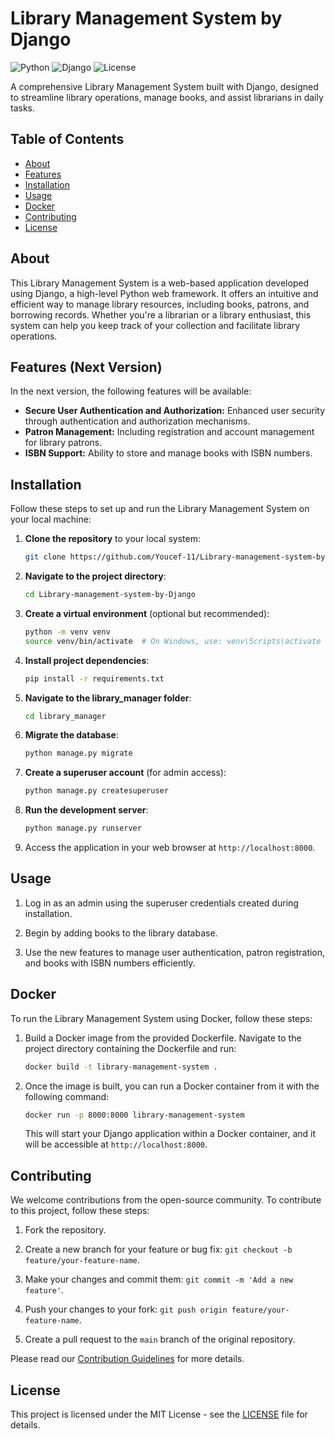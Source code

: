 # Library Management System by Django

![Python](https://img.shields.io/badge/Python-3.8%2B-blue)
![Django](https://img.shields.io/badge/Django-3.2%2B-brightgreen)
![License](https://img.shields.io/badge/License-MIT-orange)

A comprehensive Library Management System built with Django, designed to streamline library operations, manage books, and assist librarians in daily tasks.

## Table of Contents
- [About](#about)
- [Features](#features)
- [Installation](#installation)
- [Usage](#usage)
- [Docker](#docker)
- [Contributing](#contributing)
- [License](#license)

## About
This Library Management System is a web-based application developed using Django, a high-level Python web framework. It offers an intuitive and efficient way to manage library resources, including books, patrons, and borrowing records. Whether you're a librarian or a library enthusiast, this system can help you keep track of your collection and facilitate library operations.

## Features (Next Version)
In the next version, the following features will be available:
- **Secure User Authentication and Authorization:** Enhanced user security through authentication and authorization mechanisms.
- **Patron Management:** Including registration and account management for library patrons.
- **ISBN Support:** Ability to store and manage books with ISBN numbers.

## Installation
Follow these steps to set up and run the Library Management System on your local machine:

1. **Clone the repository** to your local system:

    ```bash
    git clone https://github.com/Youcef-11/Library-management-system-by-Django.git
    ```

2. **Navigate to the project directory**:

    ```bash
    cd Library-management-system-by-Django
    ```

3. **Create a virtual environment** (optional but recommended):

    ```bash
    python -m venv venv
    source venv/bin/activate  # On Windows, use: venv\Scripts\activate
    ```

4. **Install project dependencies**:

    ```bash
    pip install -r requirements.txt
    ```

5. **Navigate to the library_manager folder**:

    ```bash
    cd library_manager
    ```

6. **Migrate the database**:

    ```bash
    python manage.py migrate
    ```

7. **Create a superuser account** (for admin access):

    ```bash
    python manage.py createsuperuser
    ```

8. **Run the development server**:

    ```bash
    python manage.py runserver
    ```

9. Access the application in your web browser at `http://localhost:8000`.

## Usage
1. Log in as an admin using the superuser credentials created during installation.

2. Begin by adding books to the library database.

3. Use the new features to manage user authentication, patron registration, and books with ISBN numbers efficiently.

## Docker
To run the Library Management System using Docker, follow these steps:

1. Build a Docker image from the provided Dockerfile. Navigate to the project directory containing the Dockerfile and run:

    ```bash
    docker build -t library-management-system .
    ```

2. Once the image is built, you can run a Docker container from it with the following command:

    ```bash
    docker run -p 8000:8000 library-management-system
    ```

   This will start your Django application within a Docker container, and it will be accessible at `http://localhost:8000`.


## Contributing
We welcome contributions from the open-source community. To contribute to this project, follow these steps:

1. Fork the repository.

2. Create a new branch for your feature or bug fix: `git checkout -b feature/your-feature-name`.

3. Make your changes and commit them: `git commit -m 'Add a new feature'`.

4. Push your changes to your fork: `git push origin feature/your-feature-name`.

5. Create a pull request to the `main` branch of the original repository.

Please read our [Contribution Guidelines](CONTRIBUTING.md) for more details.

## License
This project is licensed under the MIT License - see the [LICENSE](LICENSE) file for details.
